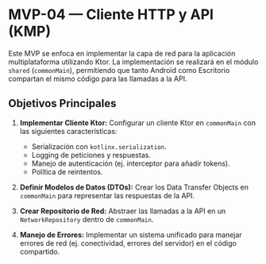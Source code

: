 # MVP-04 — Cliente HTTP y API (KMP)

Este MVP se enfoca en implementar la capa de red para la aplicación multiplataforma utilizando Ktor. La implementación se realizará en el módulo `shared` (`commonMain`), permitiendo que tanto Android como Escritorio compartan el mismo código para las llamadas a la API.

## Objetivos Principales

1.  **Implementar Cliente Ktor:** Configurar un cliente Ktor en `commonMain` con las siguientes características:
    *   Serialización con `kotlinx.serialization`.
    *   Logging de peticiones y respuestas.
    *   Manejo de autenticación (ej. interceptor para añadir tokens).
    *   Política de reintentos.

2.  **Definir Modelos de Datos (DTOs):** Crear los Data Transfer Objects en `commonMain` para representar las respuestas de la API.

3.  **Crear Repositorio de Red:** Abstraer las llamadas a la API en un `NetworkRepository` dentro de `commonMain`.

4.  **Manejo de Errores:** Implementar un sistema unificado para manejar errores de red (ej. conectividad, errores del servidor) en el código compartido.
